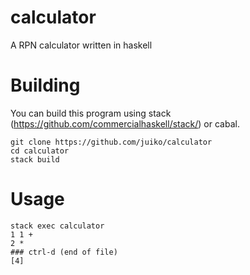 calculator
========

A RPN calculator written in haskell

Building
=========

You can build this program using stack (https://github.com/commercialhaskell/stack/)
or cabal.

```
git clone https://github.com/juiko/calculator
cd calculator
stack build
```

Usage
=====

```
stack exec calculator
1 1 +
2 *
### ctrl-d (end of file)
[4]
```
